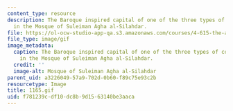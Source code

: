 ```yaml
---
content_type: resource
description: The Baroque inspired capital of one of the three types of columns used
  in the Mosque of Suleiman Agha al-Silahdar.
file: https://ol-ocw-studio-app-qa.s3.amazonaws.com/courses/4-615-the-architecture-of-cairo-spring-2002/f781239cdf10dc8b9d1563140be3aaca_1165.gif
file_type: image/gif
image_metadata:
  caption: The Baroque inspired capital of one of the three types of columns used
    in the Mosque of Suleiman Agha al-Silahdar.
  credit: ''
  image-alt: Mosque of Suleiman Agha al-Silahdar
parent_uid: a3226049-57a9-702d-0b60-f89c75e93c2b
resourcetype: Image
title: 1165.gif
uid: f781239c-df10-dc8b-9d15-63140be3aaca
---
```

